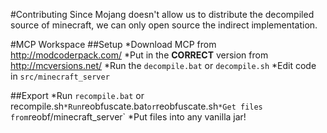 #Contributing
Since Mojang doesn't allow us to distribute the decompiled source of minecraft, we can only open source the indirect implementation.

#MCP Workspace
##Setup
*Download MCP from http://modcoderpack.com/
*Put in the **CORRECT** version from http://mcversions.net/
*Run the `decompile.bat` or `decompile.sh`
*Edit code in `src/minecraft_server`

##Export
*Run `recompile.bat` or recompile.sh`
*Run `reobfuscate.bat` or `reobfuscate.sh`
*Get files from `reobf/minecraft_server`
*Put files into any vanilla jar!
